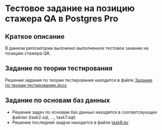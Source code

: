 # Тестовое задание на позицию стажера QA в Postgres Pro
## Краткое описание
В данном репозитории выложено выполненное тестовое занание на позицию стажера QA. 
## Задание по теории тестирования
Решение задания по теории тестирования находится в файле [Задание по теории тестирования.docx](https://github.com/m1shutka/Postgres-Pro-Test-Task/blob/main/%D0%97%D0%B0%D0%B4%D0%B0%D0%BD%D0%B8%D0%B5%20%D0%BF%D0%BE%20%D1%82%D0%B5%D0%BE%D1%80%D0%B8%D0%B8%20%D1%82%D0%B5%D1%81%D1%82%D0%B8%D1%80%D0%BE%D0%B2%D0%B0%D0%BD%D0%B8%D1%8F.docx)
## Задание по основам баз данных
- Решение задач по основам баз данных находятся в соответсвующих файлах (task2.sql, ..., task7.sql)
- Решение последней заадчи находится в файле [task8.py](https://github.com/m1shutka/Postgres-Pro-Test-Task/blob/main/task8.py)
